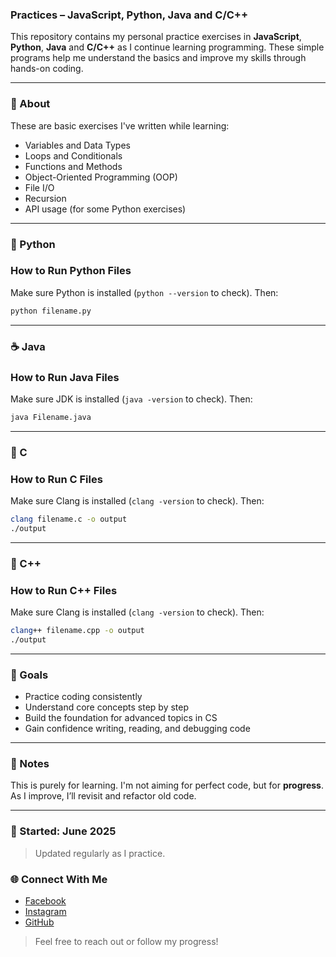 ### Practices – JavaScript, Python, Java and C/C++

This repository contains my personal practice exercises in **JavaScript**, **Python**, **Java** and **C/C++** as I continue learning programming. These simple programs help me understand the basics and improve my skills through hands-on coding.

---

### 📘 About

These are basic exercises I've written while learning:
- Variables and Data Types  
- Loops and Conditionals  
- Functions and Methods  
- Object-Oriented Programming (OOP)  
- File I/O  
- Recursion  
- API usage (for some Python exercises)  

---

### 🐍 Python

### How to Run Python Files
Make sure Python is installed (`python --version` to check). Then:

```bash
python filename.py
```
---

### ☕ Java

### How to Run Java Files
Make sure JDK is installed (`java -version` to check). Then:

```bash
java Filename.java
```
---

### 🔧 C

### How to Run C Files
Make sure Clang is installed (`clang -version` to check). Then:

```bash
clang filename.c -o output
./output
```
---

### 🔧 C++

### How to Run C++ Files
Make sure Clang is installed (`clang -version` to check). Then:

```bash
clang++ filename.cpp -o output
./output
```
---

### 🚀 Goals

- Practice coding consistently  
- Understand core concepts step by step  
- Build the foundation for advanced topics in CS  
- Gain confidence writing, reading, and debugging code

---

### 🧠 Notes

This is purely for learning. I'm not aiming for perfect code, but for **progress**. As I improve, I’ll revisit and refactor old code.

---

### 📅 Started: June 2025  
> Updated regularly as I practice.

### 🌐 Connect With Me

- [Facebook](https://facebook.com/mikeymansta)  
- [Instagram](https://linkedin.com/in/mikieeyy)  
- [GitHub](https://github.com/MikeyMadeIt)  

> Feel free to reach out or follow my progress!
